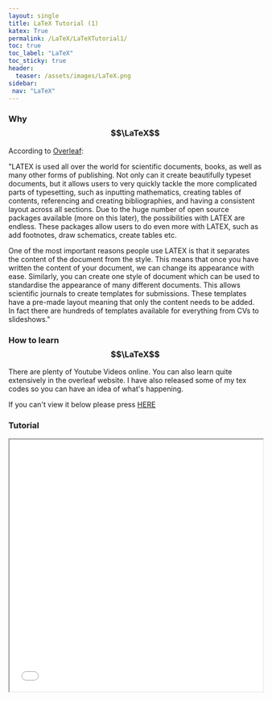 ```yaml
---
layout: single
title: LaTeX Tutorial (1)
katex: True
permalink: /LaTeX/LaTeXTutorial1/
toc: true
toc_label: "LaTeX"
toc_sticky: true
header:
  teaser: /assets/images/LaTeX.png
sidebar:
 nav: "LaTeX"
---
```

### Why $$\LaTeX$$

According to [Overleaf](https://www.overleaf.com/learn/latex/Learn_LaTeX_in_30_minutes):


"LATEX is used all over the world for scientific documents, books, as well as many other forms of publishing. Not only can it create beautifully typeset documents, but it allows users to very quickly tackle the more complicated parts of typesetting, such as inputting mathematics, creating tables of contents, referencing and creating bibliographies, and having a consistent layout across all sections. Due to the huge number of open source packages available (more on this later), the possibilities with LATEX are endless. These packages allow users to do even more with LATEX, such as add footnotes, draw schematics, create tables etc.



One of the most important reasons people use LATEX is that it separates the content of the document from the style. This means that once you have written the content of your document, we can change its appearance with ease. Similarly, you can create one style of document which can be used to standardise the appearance of many different documents. This allows scientific journals to create templates for submissions. These templates have a pre-made layout meaning that only the content needs to be added. In fact there are hundreds of templates available for everything from CVs to slideshows."



### How to learn $$\LaTeX$$
There are plenty of Youtube Videos online. You can also learn quite extensively in the overleaf website. I have also released some of my tex codes so you can have an idea of what's happening.




If you can't view it below please press [HERE]({{site.url}}/assets/Beamer_Presentation.pdf)


### Tutorial 
<iframe src="{{site.url}}/assets/Beamer_Presentation.pdf" width="100%" height="500px">